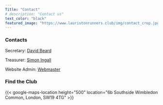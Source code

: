 ```yaml
---
Title: "Contact"
# description: "Contact us"
text_color: "black"
featured_image: "https://www.lauristonrunners.club/img/contact_crop.jpg"
---
```


### Contacts


Secretary: [David Beard](secretary@lauristonrunners.club)

Treasurer: [Simon Ingall](treasurer@lauristonrunners.club)

Website Admin: [Webmaster](webmaster@lauristonrunners.club)

### Find the Club

{{< google-maps-location height="500" location="6b Southside Wimbledon Common, London, SW19 4TG" >}}
